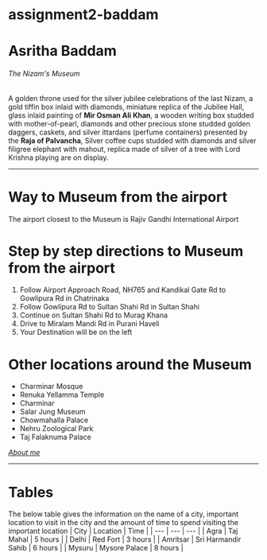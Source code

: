 # assignment2-baddam
# Asritha Baddam
###### The Nizam's Museum

A golden throne used for the silver jubilee celebrations of the last Nizam, a gold tiffin box inlaid with diamonds, miniature replica of the Jubilee Hall, glass inlaid painting of **Mir Osman Ali Khan**, a wooden writing box studded with mother-of-pearl, diamonds and other precious stone studded golden daggers, caskets, and silver ittardans (perfume containers) presented by the **Raja of Palvancha**, Silver coffee cups studded with diamonds and silver filigree elephant with mahout, replica made of silver of a tree with Lord Krishna playing are on display.

---
# Way to Museum from the airport
The airport closest to the Museum is Rajiv Gandhi International Airport
# Step by step directions to Museum from the airport
1. Follow Airport Approach Road, NH765 and Kandikal Gate Rd to Gowlipura Rd in Chatrinaka
2. Follow Gowlipura Rd to Sultan Shahi Rd in Sultan Shahi
3. Continue on Sultan Shahi Rd to Murag Khana
4. Drive to Miralam Mandi Rd in Purani Haveli
5. Your Destination will be on the left

# Other locations around the Museum
- Charminar Mosque
- Renuka Yellamma Temple
- Charminar
- Salar Jung Museum
- Chowmahalla Palace
- Nehru Zoological Park
- Taj Falaknuma Palace

*[About me](AboutMe.md)*

---
# Tables
The below table gives the information on the name of a city, important location to visit in the city and the amount of time to spend visiting the important location
| City | Location | Time |
| --- | --- | --- |
| Agra | Taj Mahal | 5 hours |
| Delhi | Red Fort | 3 hours |
| Amritsar | Sri Harmandir Sahib | 6 hours |
| Mysuru | Mysore Palace | 8 hours |
